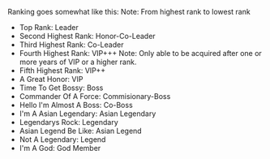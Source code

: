 Ranking goes somewhat like this:
Note: From highest rank to lowest rank
- Top Rank: Leader
- Second Highest Rank: Honor-Co-Leader
- Third Highest Rank: Co-Leader
- Fourth Highest Rank: VIP+++ Note: Only able to be acquired after one or more years of VIP or a higher rank.
- Fifth Highest Rank: VIP++
- A Great Honor: VIP
- Time To Get Bossy: Boss
- Commander Of A Force: Commisionary-Boss
- Hello I'm Almost A Boss: Co-Boss
- I'm A Asian Legendary: Asian Legendary
- Legendarys Rock: Legendary
- Asian Legend Be Like: Asian Legend
- Not A Legendary: Legend
- I'm A God: God Member
